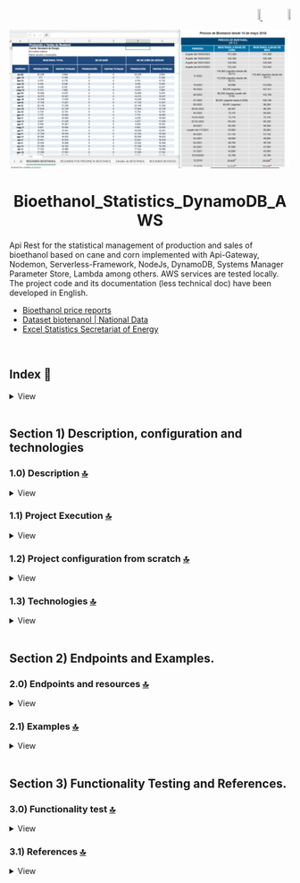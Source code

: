 <p align="right">
     <a href="https://github.com/andresWeitzel/Api_Bioetanol_Estadisticas_DynamoDB_AWS/blob/master/translation/README.es.md" target="_blank">
       <img src="https://github.com/andresWeitzel/Api_Bioetanol_Estadisticas_DynamoDB_AWS/blob/master/doc/assets/translation/arg-flag.jpg" width="10%" height="10%" />
   </a>
    <a href="https://github.com/andresWeitzel/Api_Bioetanol_Estadisticas_DynamoDB_AWS/blob/master/README.md" target="_blank">
       <img src="https://github.com/andresWeitzel/Api_Bioetanol_Estadisticas_DynamoDB_AWS/blob/master/doc/assets/translation/eeuu-flag.jpg" width="10%" height="10%" />
   </a>
</p>

![Index app](https://github.com/andresWeitzel/Api_Bioetanol_Estadisticas_DynamoDB_AWS/blob/master/doc/datos/bioetanolTablas.png)

<div align="center">
  
# Bioethanol_Statistics_DynamoDB_AWS


</div>

Api Rest for the statistical management of production and sales of bioethanol based on cane and corn implemented with Api-Gateway, Nodemon, Serverless-Framework, NodeJs, DynamoDB, Systems Manager Parameter Store, Lambda among others. AWS services are tested locally. The project code and its documentation (less technical doc) have been developed in English.

* [Bioethanol price reports](https://glp.se.gob.ar/biocombustible/reporte_precios_bioetanol.php)
* [Dataset biotenanol | National Data](https://www.datos.gob.ar/dataset/energia-estadisticas-biodiesel-bioetanol)
* [Excel Statistics Secretariat of Energy](https://view.officeapps.live.com/op/view.aspx?src=http%3A%2F%2Fwww.energia.gob.ar%2Fcontenidos%2Farchivos%2FReorganizacion%2Finformacion_del_mercado%2Fmercado_hydrocarburos%2Fbio%2Festatisticas_biocombustibles.xls&wdOrigin=BROWSELINK)



<br>

## Index 📜

<details>
  <summary> View </summary>
 
  <br>
 
### Section 1) Description, configuration and technologies

  - [1.0) Project Description.](#10-description-)
  - [1.1) Project Execution.](#11-project-execution-)
  - [1.2) Project configuration from scratch](#12-project-configuration-from-scratch-)
  - [1.3) Technologies.](#13-technologies-)

### Section 2) Endpoints and Examples
 
  - [2.0) EndPoints and resources.](#20-endpoints-and-resources-)
  - [2.1) Examples.](#21-examples-)

### Section 3) Functionality Testing and References
 
  - [3.0) Functionality test.](#30-functionality-test-)
  - [3.1) References.](#31-references-)



<br>

</details>



<br>

## Section 1) Description, configuration and technologies


### 1.0) Description [🔝](#index-)

<details>
   <summary>View</summary>
 
  <br>

  `Important`: There are security alerts from dependabot pointing against the "serverless-dynamodb-local" plugin. Do not apply security patches to said plugin, since version `^1.0.2` has problems when creating tables and running the dynamo service. It is recommended to keep the latest stable version `^0.2.40` with the security alerts generated.


<br>

</details>




### 1.1) Project Execution [🔝](#index-)

<details>
   <summary>View</summary>
 
* We create a work environment through some IDE, we may or may not create a root folder for the project, we position ourselves on it
```git
cd 'projectRootName'
```
* Once a work environment has been created, we clone the project
```git
git clone https://github.com/andresWeitzel/Api_Bioetanol_Estadisticas_DynamoDB_AWS
```
* We position ourselves on the project
```git
cd 'projectName'
```
* We install the latest LTS version of [Nodejs(v18)](https://nodejs.org/en/download)
* We install the Serverless Framework globally if we have not already done so
```git
npm install -g serverless
```
* We verify the version of Serverless installed
```git
sls -v
```
* We install all the necessary packages
```git
npm i
```
* `Important`: There are security alerts from dependabot pointing against the "serverless-dynamodb-local" plugin. Do not apply security patches to said plugin, since version `^1.0.2` has problems when creating tables and running the dynamo service. It is recommended to keep the latest stable version `^0.2.40` with the security alerts generated.
* We create a file to store the ssm variables used in the project (Even though it is a project with non-commercial purposes, it is a good practice to use environment variables).
   * Right click on the project root
   * New file
   * We create the file with the name `serverless_ssm.yml`. This should be at the same height as the serverless.yml
   * We add the necessary ssm within the file.
   ```git

   # AUTHENTICATION
   X_API_KEY : 'f98d8cd98h73s204e3456998ecl9427j'

   BEARER_TOKEN : 'Bearer eyJhbGciOiJIUzI1NiIsInR5cCI6IkpXVCJ9.eyJzdWIiOiIxMjM0NTY3ODkwIiwibmFtZSI6IkpvaG4gRG9lIiwiaWF0IjoxNTE2MjM5MDIyfQ.SflKxwRJSMeKKF2QT 4fwpMeJf36POk6yJV_adQssw5c'

   #API VALUES
   API_VERSION : 'v1'

   # DYNAMODB VALUES
   BIOET_PRECIOS_TABLE_NAME : 'bioethanol-prices'
   REGION: 'us-east-1'
   ACCESS_KEY_RANDOM_VALUE: 'xxxx'
   SECRET_KEY_RANDOM_VALUE: 'xxxx'
   ENDPOINT: "http://127.0.0.1:8000"

   ```
* The following script configured in the project's package.json is responsible for
    * Lift serverless-offline (serverless-offline)
  ```git
   "scripts": {
     "serverless-offline": "sls offline start",
     "start": "npm run serverless-offline"
   },
```
* We run the app from terminal.
```git
npm start
```


 
<br>

</details>


### 1.2) Project configuration from scratch [🔝](#index-)

<details>
   <summary>View</summary>
 
  <br>
 


* We create a work environment through some IDE, we may or may not create a root folder for the project, we position ourselves on it
```git
cd 'projectRootName'
```
* Once a work environment has been created, we clone the project
```git
git clone https://github.com/andresWeitzel/Api_Bioetanol_Estadisticas_DynamoDB_AWS
```
* We position ourselves on the project
```git
cd 'projectName'
```
* We install the latest LTS version of [Nodejs(v18)](https://nodejs.org/en/download)
* We install the Serverless Framework globally if we have not already done so
```git
npm install -g serverless
```
* We verify the version of Serverless installed
```git
sls -v
```
* We initialize a serverles template
```git
serverless create --template aws-nodejs
```
* We initialize an npm project
```git
npm init -y
```
* We install serverless offline
```git
npm i serverless-offline --save-dev
```
* We add the plugin inside the serverless.yml
```yml
plugins:
   - serverless-offline
```
* We install serverless ssm
```git
npm i serverless-offline-ssm --save-dev
```
* We add the plugin inside the serverless.yml
```yml
plugins:
   - serverless-offlline-ssm
```
* We install the plugin to use dynamodb locally (Not the dynamoDB service, this is configured in the files within .dynamodb).
* `Important`: There are security alerts from dependabot pointing against the "serverless-dynamodb-local" plugin. Do not apply security patches to said plugin, since version `^1.0.2` has problems when creating tables and running the dynamo service. It is recommended to keep the latest stable version `^0.2.40` with the security alerts generated.
```git
npm install serverless-dynamodb-local --save-dev
```
  * We add the plugin inside the serverless.yml
```yml
plugins:
   - serverless-dynamodb-local
```
* We install the dynamodb client sdk for the necessary db operations
```git
npm install @aws-sdk/client-dynamodb
```
* We install the dynamodb sdk lib for the necessary db operations
```git
npm i @aws-sdk/lib-dynamodb
```
* We will modify the initial template for the standardized configs.
  * We replaced the initial serverless.yml template with the following one as the base model (change name, etc)...
```yml

service: name

frameworkVersion: '3'

provider:
   name: aws
   runtime: nodejs12.x
   stage: dev
   region: us-west-1
   memorySize: 512
   timeout: 10

plugins:
     - serverless-dynamodb-local
     - serverless-offline-ssm
     - serverless-offline

functions:
   Hello:
     handler: handler.hello

custom:
   serverless-offline:
     httpPort: 4000
     lambdaPort: 4002
   serverless-offline-ssm:
     stages:
       -dev
   dynamodb:
     stages:
       -dev
```
* We install prettier for indentations
```git
npm i prettier --save
```
* We install node-input-validator to validate attributes in requests, class objects, etc.
```git
npm i node-input-validator --save
```
* We must download the .jar along with its config to run the dynamodb service. [Download here](https://docs.aws.amazon.com/amazondynamodb/latest/developerguide/DynamoDBLocal.DownloadingAndRunning.html#DynamoDBLocal.DownloadingAndRunning.title)
* Once the .jar has been downloaded in .tar format, we decompress and copy all its contents into the `.dynamodb` folder.
* We install the dependency for the execution of scripts in parallel
```git
npm i --save-dev concurrently
```
* The following script configured in the project's package.json is responsible for
Raise serverless-offline (serverless-offline)
```git
  "scripts": {
    "serverless-offline": "sls offline start",
    "start": "npm run serverless-offline"
  },
```
* We run the app from terminal.
```git
npm start
```
* We should expect a console output with the following services raised when the previous command is executed
```git
> crud-amazon-dynamodb-aws@1.0.0 start
> npm run serverless-offline

> crud-amazon-dynamodb-aws@1.0.0 serverless-offline
> sls offline start

serverless-offline-ssm checking serverless version 3.31.0.
Dynamodb Local Started, Visit: http://localhost:8000/shell
DynamoDB - created table xxxx

etc.....
```
* We already have a functional app with an initial structure defined by Serverless-Framework. The application is deployed at http://localhost:4002 and we can test the endpoint declared in the serverless from postman
* `Clarification`: The rest of the modifications applied to the initial template are not described due to document simplification issues. For more information consult See the [Serverless-framework](https://www.serverless.com/) tutorial for using services, plugins, etc.


<br>

</details>



### 1.3) Technologies [🔝](#index-)

<details>
   <summary>View</summary>


  <br>
 
| **Technologies** | **Version** | **Purpose** |
| ------------- | ------------- | ------------- |
| [SDK](https://www.serverless.com/framework/docs/guides/sdk/) | 4.3.2 | Automatic Module Injection for Lambdas |
| [Serverless Framework Core v3](https://www.serverless.com//blog/serverless-framework-v3-is-live) | 3.23.0 | Core Services AWS |
| [Serverless Plugin](https://www.serverless.com/plugins/) | 6.2.2 | Libraries for Modular Definition |
| [Systems Manager Parameter Store (SSM)](https://docs.aws.amazon.com/systems-manager/latest/userguide/systems-manager-parameter-store.html) | 3.0 | Management of Environment Variables |
| [Amazon Api Gateway](https://docs.aws.amazon.com/apigateway/latest/developerguide/welcome.html) | 2.0 | API Manager, Authentication, Control and Processing |
| [NodeJS](https://nodejs.org/en/) | 14.18.1 | JS Library |
| [VSC](https://code.visualstudio.com/docs) | 1.72.2 | IDE |
| [Postman](https://www.postman.com/downloads/) | 10.11 | Http Client |
| [CMD](https://learn.microsoft.com/en-us/windows-server/administration/windows-commands/cmd) | 10 | Command Prompt for command line |
| [Git](https://git-scm.com/downloads) | 2.29.1 | Version Control |



</br>


| **Plugin** | **Description** |
| ------------- | ------------- |
| [Serverless Plugin](https://www.serverless.com/plugins/) | Libraries for Modular Definition |
| [serverless-offline](https://www.npmjs.com/package/serverless-offline) | This serverless plugin emulates AWS λ and API Gateway on-premises |
| [serverless-offline-ssm](https://www.npmjs.com/package/serverless-offline-ssm) | finds environment variables that match the SSM parameters at build time and replaces them from a file |





</br>

### VSC Extensions Implemented.

| **Extension** |
| ------------- |
| Prettier - Code formatter |
| YAML - Autoformatter .yml (alt+shift+f) |


<br>

</details>



<br>


## Section 2) Endpoints and Examples.


### 2.0) Endpoints and resources [🔝](#index-)

<details>
   <summary>View</summary>

<br>

</details>


### 2.1) Examples [🔝](#index-)

<details>
   <summary>View</summary>


<br>

</details>




<br>





## Section 3) Functionality Testing and References.


### 3.0) Functionality test [🔝](#index-)

<details>
   <summary>View</summary>

<br>

</details>


### 3.1) References [🔝](#index-)

<details>
   <summary>View</summary>
 
  <br>

#### Dynamodb installation
  * [DynamoDB on local executable](https://cloudkatha.com/how-to-install-dynamodb-locally-on-windows-10/#:~:text=How%20to%20Install%20DynamoDB%20Locally%20on%20Windows%2010,Use%20DynamoDB%20Locally%20to%20Create%20a%20Table%20)

#### DynamoDB theory
* [DynamoDB Guide](https://www.dynamodbguide.com/local-secondary-indexes/)
* [Official Api DynamoDB Doc](https://docs.aws.amazon.com/apigateway/latest/developerguide/http-api-dynamo-db.html#http-api-dynamo-db-create-table)
* [Attribute definition](https://tipsfolder.com/range-key-dynamodb-ac5558671b26d5d7f2a34cd9b138c01e/#:~:text=The%20range%20attribute%20is%20the%20type%20key%20of,%28which%20means%20it%20can%20only%20hold%20one%20value%29.)
* [Partition Key vs Sort](https://stackoverflow.com/questions/27329461/what-is-hash-and-range-primary-key)
* [Filter Expressions in Dynamodb](https://www.alexdebrie.com/posts/dynamodb-filter-expressions/)
* [Examples of Filter Expressions in Dynamodb](https://dynobase.dev/dynamodb-filterexpression/)

#### Dynamodb operations sdk v-3
* [Operations](https://docs.aws.amazon.com/sdk-for-javascript/v3/developer-guide/javascript_dynamodb_code_examples.html)
* [Operations API-REST](https://docs.aws.amazon.com/apigateway/latest/developerguide/http-api-dynamo-db.html)

#### Video tutorials
* [Dynamodb local config](https://www.youtube.com/watch?v=-KRykmVIoV0&t=663s)
* [Crud Dynamodb](https://www.youtube.com/watch?v=hOcbHz4T0Eg)

#### Dynamodb examples
* [serverless plugin](https://www.serverless.com/plugins/serverless-dynamodb-local)
* [Creating multiple tables](https://stackoverflow.com/questions/47327765/creating-two-dynamodb-tables-in-serverless-yml)
* [dynamodb serverless example](https://github.com/serverless/examples/tree/v3/aws-node-rest-api-with-dynamodb-and-offline)
* [Dynamodb SDK examples](https://github.com/aws-samples/aws-dynamodb-examples/tree/master/DynamoDB-SDK-Examples/node.js)
* [CRUD Dynamodb](https://docs.aws.amazon.com/apigateway/latest/developerguide/http-api-dynamo-db.html)

#### Dynamodb code
* [Api Rest Base](https://github.com/jacksonyuan-yt/dynamodb-crud-api-gateway)


#### Tools
  * [AWS Design Tool app.diagrams.net](https://app.diagrams.net/?splash=0&libs=aws4)

#### API Gateway
  * [Hello good Api-Gateway Practices](https://docs.aws.amazon.com/whitepapers/latest/best-practices-api-gateway-private-apis-integration/rest-api.html)
  * [Creating Custom Api-keys](https://towardsaws.com/protect-your-apis-by-creating-api-keys-using-serverless-framework-fe662ad37447)

  #### Bookstores
  * [Field validation](https://www.npmjs.com/package/node-input-validator)
  * [uuidv4 generator](https://www.npmjs.com/package/uuid)
  * [Nodemon Usage](https://www.npmjs.com/package/nodemon)


  #### Package.json
  * [Setting up parallel scripts](https://stackoverflow.com/questions/30950032/how-can-i-run-multiple-npm-scripts-in-parallel)

<br>

</details>
